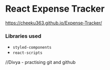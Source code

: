 # React Expense Tracker
https://cheeku363.github.io/Expense-Tracker/

### Libraries used
* `styled-components`
* `react-scripts`

//Divya - practising git and github

